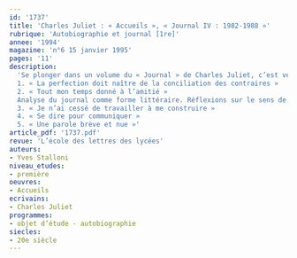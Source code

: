```yaml
---
id: '1737'
title: 'Charles Juliet : « Accueils », « Journal IV : 1982-1988 »'
rubrique: 'Autobiographie et journal [1re]'
annee: '1994'
magazine: 'n°6 15 janvier 1995'
pages: '11'
description: 
  'Se plonger dans un volume du « Journal » de Charles Juliet, c’est vérifier une évidence : cet écrivain entretient avec la littérature des rapports qui s’accordent parfaitement (et presque exclusivement) au genre du « journal ».
  1. « La perfection doit naître de la conciliation des contraires »
  2. « Tout mon temps donné à l’amitié »
  Analyse du journal comme forme littéraire. Réflexions sur le sens de l’écriture.
  3. « Je n’ai cessé de travailler à me construire »
  4. « Se dire pour communiquer »
  5. « Une parole brève et nue »'
article_pdf: '1737.pdf'
revue: 'L’école des lettres des lycées'
auteurs:
- Yves Stalloni
niveau_etudes:
- première
oeuvres:
- Accueils
ecrivains:
- Charles Juliet
programmes:
- objet d’étude - autobiographie
siecles:
- 20e siècle
---
```

